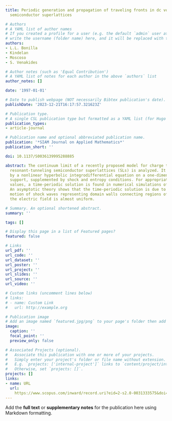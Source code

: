 ```yaml
---
title: Periodic generation and propagation of traveling fronts in dc voltage biased
  semiconductor superlattices

# Authors
# A YAML list of author names
# If you created a profile for a user (e.g. the default `admin` user at `content/authors/admin/`), 
# write the username (folder name) here, and it will be replaced with their full name and linked to their profile.
authors:
- L.L. Bonilla
- Kindelan
- Moscoso
- S. Venakides

# Author notes (such as 'Equal Contribution')
# A YAML list of notes for each author in the above `authors` list
author_notes: []

date: '1997-01-01'

# Date to publish webpage (NOT necessarily Bibtex publication's date).
publishDate: '2023-12-21T16:17:57.321623Z'

# Publication type.
# A single CSL publication type but formatted as a YAML list (for Hugo requirements).
publication_types:
- article-journal

# Publication name and optional abbreviated publication name.
publication: '*SIAM Journal on Applied Mathematics*'
publication_short: ''

doi: 10.1137/S0036139995288885

abstract: The continuum limit of a recently proposed model for charge transport in
  resonant-tunneling semiconductor superlattices (SLs) is analyzed. It is described
  by a nonlinear hyperbolic integrodifferential equation on a one-dimensional spatial
  support, supplemented by shock and entropy conditions. For appropriate parameter
  values, a time-periodic solution is found in numerical simulations of the model.
  An asymptotic theory shows that the time-periodic solution is due to recycling and
  motion of shock waves representing domain walls connecting regions of the SL where
  the electric field is almost uniform.

# Summary. An optional shortened abstract.
summary: ''

tags: []

# Display this page in a list of Featured pages?
featured: false

# Links
url_pdf: ''
url_code: ''
url_dataset: ''
url_poster: ''
url_project: ''
url_slides: ''
url_source: ''
url_video: ''

# Custom links (uncomment lines below)
# links:
# - name: Custom Link
#   url: http://example.org

# Publication image
# Add an image named `featured.jpg/png` to your page's folder then add a caption below.
image:
  caption: ''
  focal_point: ''
  preview_only: false

# Associated Projects (optional).
#   Associate this publication with one or more of your projects.
#   Simply enter your project's folder or file name without extension.
#   E.g. `projects: ['internal-project']` links to `content/project/internal-project/index.md`.
#   Otherwise, set `projects: []`.
projects: []
links:
- name: URL
  url: 
    https://www.scopus.com/inward/record.uri?eid=2-s2.0-0031333575&doi=10.1137%2fS0036139995288885&partnerID=40&md5=c252b7906f46d05dc91fcada025de21f
---
```


Add the **full text** or **supplementary notes** for the publication here using Markdown formatting.
